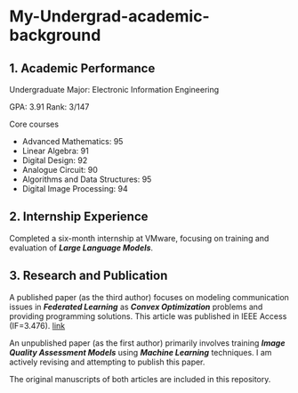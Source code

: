 # My-Undergrad-academic-background
## 1. Academic Performance 
Undergraduate Major: Electronic Information Engineering

GPA: 3.91 Rank: 3/147

Core courses
- Advanced Mathematics: 95
- Linear Algebra: 91
- Digital Design: 92
- Analogue Circuit: 90
- Algorithms and Data Structures: 95
- Digital Image Processing: 94

## 2. Internship Experience
Completed a six-month internship at VMware, focusing on training and evaluation of ***Large Language Models***.
## 3. Research and Publication

A published paper (as the third author) focuses on modeling communication issues in ***Federated Learning*** as ***Convex Optimization*** problems and providing programming solutions. This article was published in IEEE Access (IF=3.476).
[link](https://ieeexplore.ieee.org/document/9975318)

An unpublished paper (as the first author) primarily involves training ***Image Quality Assessment Models*** using ***Machine Learning*** techniques. I am actively revising and attempting to publish this paper.

The original manuscripts of both articles are included in this repository.
